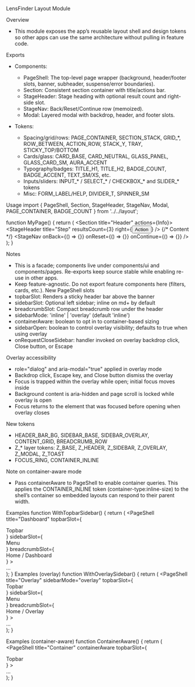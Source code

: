 LensFinder Layout Module

Overview
- This module exposes the app’s reusable layout shell and design tokens so other apps can use the same architecture without pulling in feature code.

Exports
- Components:
  - PageShell: The top-level page wrapper (background, header/footer slots, banner, subheader, suspense/error boundaries).
  - Section: Consistent section container with title/actions bar.
  - StageHeader: Stage heading with optional result count and right-side slot.
  - StageNav: Back/Reset/Continue row (memoized).
  - Modal: Layered modal with backdrop, header, and footer slots.

- Tokens:
  - Spacing/grid/rows: PAGE_CONTAINER, SECTION_STACK, GRID_*, ROW_BETWEEN, ACTION_ROW, STACK_Y, TRAY, STICKY_TOP/BOTTOM
  - Cards/glass: CARD_BASE, CARD_NEUTRAL, GLASS_PANEL, GLASS_CARD_SM, AURA_ACCENT
  - Typography/badges: TITLE_H1, TITLE_H2, BADGE_COUNT, BADGE_ACCENT, TEXT_SM/XS, etc.
  - Inputs/sliders: INPUT_* / SELECT_* / CHECKBOX_* and SLIDER_* tokens
  - Misc: FORM_LABEL/HELP, DIVIDER_T, SPINNER_SM

Usage
import { PageShell, Section, StageHeader, StageNav, Modal, PAGE_CONTAINER, BADGE_COUNT } from '../../layout';

function MyPage() {
  return (
    <PageShell title="Example">
      <Section title="Header" actions={<span className={BADGE_COUNT}>Info</span>}>
        <StageHeader title="Step" resultsCount={3} right={<button>Action</button>} />
        {/* Content */}
        <StageNav onBack={() => {}} onReset={() => {}} onContinue={() => {}} />
      </Section>
    </PageShell>
  );
}

Notes
- This is a facade; components live under components/ui and components/pages. Re-exports keep source stable while enabling re-use in other apps.
- Keep feature-agnostic. Do not export feature components here (filters, cards, etc.).
New PageShell slots
- topbarSlot: Renders a sticky header bar above the banner
- sidebarSlot: Optional left sidebar; inline on md+ by default
- breadcrumbSlot: Compact breadcrumb row under the header
- sidebarMode: 'inline' | 'overlay' (default 'inline')
- containerAware: boolean to opt in to container-based sizing
- sidebarOpen: boolean to control overlay visibility; defaults to true when using overlay
- onRequestCloseSidebar: handler invoked on overlay backdrop click, Close button, or Escape

Overlay accessibility
- role="dialog" and aria-modal="true" applied in overlay mode
- Backdrop click, Escape key, and Close button dismiss the overlay
- Focus is trapped within the overlay while open; initial focus moves inside
- Background content is aria-hidden and page scroll is locked while overlay is open
- Focus returns to the element that was focused before opening when overlay closes

New tokens
- HEADER_BAR_BG, SIDEBAR_BASE, SIDEBAR_OVERLAY, CONTENT_GRID, BREADCRUMB_ROW
- Z_* layer tokens: Z_BASE, Z_HEADER, Z_SIDEBAR, Z_OVERLAY, Z_MODAL, Z_TOAST
- FOCUS_RING, CONTAINER_INLINE

Note on container-aware mode
- Pass containerAware to PageShell to enable container queries. This applies the CONTAINER_INLINE token (container-type:inline-size) to the shell’s container so embedded layouts can respond to their parent width.

Examples
function WithTopbarSidebar() {
  return (
    <PageShell
      title="Dashboard"
      topbarSlot={<div>Topbar</div>}
      sidebarSlot={<nav>Menu</nav>}
      breadcrumbSlot={<nav aria-label="Breadcrumb">Home / Dashboard</nav>}
    >
      <Section title="Content">...</Section>
    </PageShell>
  );
}
Examples (overlay)
function WithOverlaySidebar() {
  return (
    <PageShell
      title="Overlay"
      sidebarMode="overlay"
      topbarSlot={<div>Topbar</div>}
      sidebarSlot={<nav>Menu</nav>}
      breadcrumbSlot={<nav aria-label="Breadcrumb">Home / Overlay</nav>}
    >
      <Section title="Content">...</Section>
    </PageShell>
  );
}

Examples (container-aware)
function ContainerAware() {
  return (
    <PageShell
      title="Container"
      containerAware
      topbarSlot={<div>Topbar</div>}
    >
      <Section title="Content">...</Section>
    </PageShell>
  );
}
